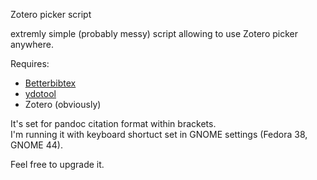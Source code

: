 Zotero picker script

extremly simple (probably messy) script allowing to use Zotero picker anywhere.

Requires:
- [Betterbibtex](https://github.com/retorquere/zotero-better-bibtex)
- [ydotool](https://github.com/ReimuNotMoe/ydotool)
- Zotero (obviously)


It's set for pandoc citation format within brackets.  
I'm running it with keyboard shortuct set in GNOME settings (Fedora 38, GNOME 44).

Feel free to upgrade it.
